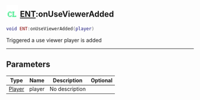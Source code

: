 ## <img src="../../.gitbook/assets/client.png" width="32" height="32" /> [ENT](../ent/README.md):onUseViewerAdded

```lua
void ENT:onUseViewerAdded(player)
```

Triggered a use viewer player is added<br>

-----------------
## Parameters

| Type   | Name | Description | Optional |
| ------ | ---- | ----------- | -------: |
| [Player](../player/README.md) | player | No description |  |

